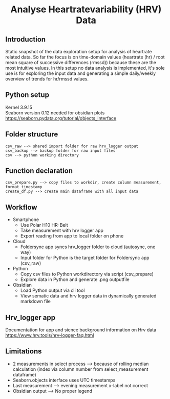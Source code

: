 # <center> Analyse Heartratevariability (HRV) Data  <center>
## Introduction
Static snapshot of the data exploration setup for analysis of heartrate related data. So far the focus is on time-domain values (heartrate (hr) / root mean square of successive differences (rmssd)) because these are the most intuitive values. In this setup no data analysis is implemented, it's sole use is for exploring the input data and generating a simple daily/weekly overview of trends for hr/rmssd values.

## Python setup
Kernel 3.9.15  
Seaborn version 0.12 needed for obsidian plots  
https://seaborn.pydata.org/tutorial/objects_interface  

## Folder structure
    csv_raw --> shared import folder for raw hrv_logger output
    csv_backup --> backup folder for raw input files
    csv --> python working directory

## Function declaration
    csv_prepare.py --> copy files to workdir, create column measurement, format timestamp
    create_df.py --> create main dataframe with all input data 

## Workflow
- Smartphone
    - Use Polar H10 HR-Belt  
    - Take measurement with hrv logger app  
    - Export reading from app to local folder on phone   
- Cloud
    - Foldersync app syncs hrv_logger folder to cloud (autosync, one way)  
    - Input folder for Python is the target folder for Foldersync app (csv_raw)  
- Python
    - Copy csv files to Python workdirectory via script (csv_prepare)  
    - Explore data in Python and generate .png outputfile  
- Obsidian
    - Load Python output via cli tool  
    - View sematic data and hrv logger data in dynamically generated markdown file  

## Hrv_logger app
Documentation for app and sience background information on Hrv data  
https://www.hrv.tools/hrv-logger-faq.html


## Limitations
- 2 measurements in select process --> because of rolling median calculation (index via column number from select_measurement dataframe)
- Seaborn.objects interface uses UTC timestamps
- Last measurement --> evening measurement x-label not correct
- Obsidian output --> No proper legend